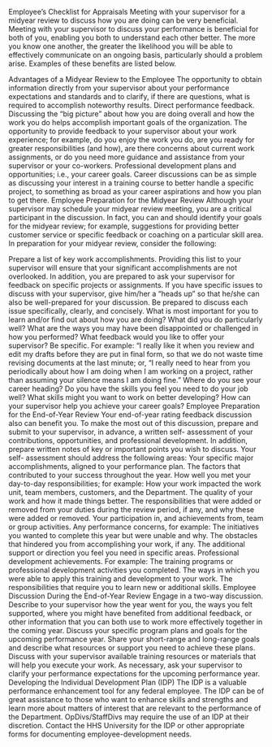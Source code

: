 
Employee’s Checklist for Appraisals
Meeting with your supervisor for a midyear review to discuss how you are doing can be very beneficial. Meeting with your supervisor to discuss your performance is beneficial for both of you, enabling you both to understand each other better. The more you know one another, the greater the likelihood you will be able to effectively communicate on an ongoing basis, particularly should a problem arise. Examples of these benefits are listed below.

Advantages of a Midyear Review to the Employee
The opportunity to obtain information directly from your supervisor about your performance expectations and standards and to clarify, if there are questions, what is required to accomplish noteworthy results.
Direct performance feedback.
Discussing the “big picture” about how you are doing overall and how the work you do helps accomplish important goals of the organization.
The opportunity to provide feedback to your supervisor about your work experience; for example, do you enjoy the work you do, are you ready for greater responsibilities (and how), are there concerns about current work assignments, or do you need more guidance and assistance from your supervisor or your co-workers.
Professional development plans and opportunities; i.e., your career goals. Career discussions can be as simple as discussing your interest in a training course to better handle a specific project, to something as broad as your career aspirations and how you plan to get there.
Employee Preparation for the Midyear Review
Although your supervisor may schedule your midyear review meeting, you are a critical participant in the discussion. In fact, you can and should identify your goals for the midyear review; for example, suggestions for providing better customer service or specific feedback or coaching on a particular skill area. In preparation for your midyear review, consider the following:

Prepare a list of key work accomplishments. Providing this list to your supervisor will ensure that your significant accomplishments are not overlooked. In addition, you are prepared to ask your supervisor for feedback on specific projects or assignments.
If you have specific issues to discuss with your supervisor, give him/her a “heads up” so that he/she can also be well-prepared for your discussion. Be prepared to discuss each issue specifically, clearly, and concisely.
What is most important for you to learn and/or find out about how you are doing?  What did you do particularly well? What are the ways you may have been disappointed or challenged in how you performed?
What feedback would you like to offer your supervisor? Be specific. For example: “I really like it when you review and edit my drafts before they are put in final form, so that we do not waste time revising documents at the last minute; or, “I really need to hear from you periodically about how I am doing when I am working on a project, rather than assuming your silence means I am doing fine.”
Where do you see your career heading? Do you have the skills you feel you need to do your job well? What skills might you want to work on better developing? How can your supervisor help you achieve your career goals?
Employee Preparation for the End-of-Year Review
Your end-of-year rating feedback discussion also can benefit you. To make the most out of this discussion, prepare and submit to your supervisor, in advance, a written self- assessment of your contributions, opportunities, and professional development.  In addition, prepare written notes of key or important points you wish to discuss. Your self- assessment should address the following areas:
Your specific major accomplishments, aligned to your performance plan.
The factors that contributed to your success throughout the year.
How well you met your day-to-day responsibilities; for example:
How your work impacted the work unit, team members, customers, and the Department.
The quality of your work and how it made things better.
The responsibilities that were added or removed from your duties during the review period, if any, and why these were added or removed.
Your participation in, and achievements from, team or group activities.
Any performance concerns, for example:
The initiatives you wanted to complete this year but were unable and why.
The obstacles that hindered you from accomplishing your work, if any.
The additional support or direction you feel you need in specific areas.
Professional development achievements. For example:
The training programs or professional development activities you completed.
The ways in which you were able to apply this training and development to your work.
The responsibilities that require you to learn new or additional skills.
Employee Discussion During the End-of-Year Review
Engage in a two-way discussion. Describe to your supervisor how the year went for you, the ways you felt supported, where you might have benefited from additional feedback, or other information that you can both use to work more effectively together in the coming year.
Discuss your specific program plans and goals for the upcoming performance year.
Share your short-range and long-range goals and describe what resources or support you need to achieve these plans. Discuss with your supervisor available training resources or materials that will help you execute your work.
As necessary, ask your supervisor to clarify your performance expectations for the upcoming performance year.
Developing the Individual Development Plan (IDP)
The IDP is a valuable performance enhancement tool for any federal employee. The IDP can be of great assistance to those who want to enhance skills and strengths and learn more about matters of interest that are relevant to the performance of the Department. OpDivs/StaffDivs may require the use of an IDP at their discretion. Contact the HHS University for the IDP or other appropriate forms for documenting employee-development needs.

